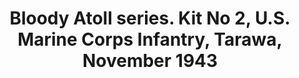 ---
layout: product
title: "Bloody Atoll series. Kit No 2, U.S. Marine Corps Infantry, Tarawa, November 1943"
price: "1150" 
desc: "1/35 Figura"
img_path: "/assets/img/MBLTD3543.webp"
brand: "MasterBox"
available: false
special_offer: false
new: false
soon: false
cat: "010000"
subcat: "015300"
subsubcat: "0N/A"
sifra: "MBLTD3543"
popular: false
spec: false
---